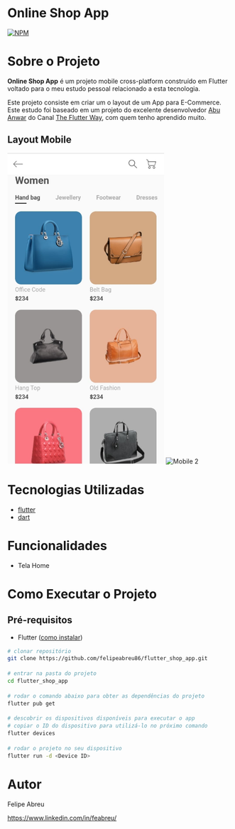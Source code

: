 # Online Shop App
[![NPM](https://img.shields.io/npm/l/react)](https://github.com/felipeabreu86/flutter_shop_app/blob/main/LICENSE) 

# Sobre o Projeto

**Online Shop App** é um projeto mobile cross-platform construído em Flutter voltado para o meu estudo pessoal relacionado a esta tecnologia.

Este projeto consiste em criar um o layout de um App para E-Commerce. Este estudo foi baseado em um projeto do excelente desenvolvedor [Abu Anwar](https://github.com/abuanwar072 "Abu Anwar") do Canal [The Flutter Way](https://www.youtube.com/channel/UCJm7i4g4z7ZGcJA_HKHLCVw "The Flutter Way"), com quem tenho aprendido muito.

## Layout Mobile
<img src="https://github.com/felipeabreu86/flutter_shop_app/blob/main/assets/screens/mobile1.jpeg" height="700" alt="Mobile 1">

<img src="https://github.com/felipeabreu86/flutter_shop_app/blob/main/assets/screens/mobile2.gif" height="700" alt="Mobile 2">

# Tecnologias Utilizadas
- [flutter](https://flutter.dev/ "flutter")
- [dart](https://dart.dev/ "dart")

# Funcionalidades
- Tela Home

# Como Executar o Projeto

## Pré-requisitos
- Flutter ([como instalar](https://flutter.dev/docs/get-started/install "Como instalar o Flutter"))

```bash
# clonar repositório
git clone https://github.com/felipeabreu86/flutter_shop_app.git

# entrar na pasta do projeto
cd flutter_shop_app

# rodar o comando abaixo para obter as dependências do projeto
flutter pub get

# descobrir os dispositivos disponíveis para executar o app
# copiar o ID do dispositivo para utilizá-lo no próximo comando 
flutter devices

# rodar o projeto no seu dispositivo
flutter run -d <Device ID>
```

# Autor

Felipe Abreu

https://www.linkedin.com/in/feabreu/